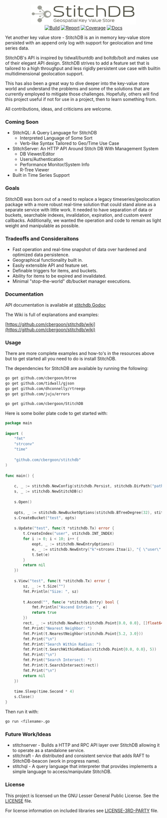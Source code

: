 <p align="center">
<img 
    src="logo.png" 
    width="338" height="63" border="0" alt="StitchDB">
<br>
<a href="https://travis-ci.org/cbergoon/stitchdb"><img src="https://travis-ci.org/cbergoon/stitchdb.svg?branch=master" alt="Build"></a>
<a href="https://goreportcard.com/report/github.com/cbergoon/stitchdb"><img src="https://goreportcard.com/badge/github.com/cbergoon/stitchdb" alt="Report"></a>
<a href="http://gocover.io/github.com/cbergoon/stitchdb"><img src="https://img.shields.io/badge/coverage-N%2FA-lightgrey.svg" alt="Coverage"></a>
<a href="https://godoc.org/github.com/cbergoon/stitchdb"><img src="https://img.shields.io/badge/godoc-reference-brightgreen.svg" alt="Docs"></a>
</p>

Yet another key value store - StitchDB is an in memory key-value store persisted with an append only log with support for 
geolocation and time series data. 

StitchDB's API is inspired by tidwall/buntdb and boltdb/bolt and makes use of their elegant API design. StitchDB strives 
to add a feature set that is tailored to a high throughput and less rigidly persistent use case with builtin multidimensional
geolocation support. 

This has also been a great way to dive deeper into the key-value store world and understand the problems and some of the solutions that 
are currently employed to mitigate those challenges. Hopefully, others will find this project useful if not for use in a project, 
then to learn something from. 

All contributions, ideas, and criticisms are welcome.
 
### Coming Soon
* StitchQL: A Query Language for StitchDB
  * Interpreted Language of Some Sort
  * Verb-like Syntax Tailored to Geo/Time Use Case
* StitchServer: An HTTP API Around Stitch DB With Management System 
  * DB Viewer/Editor
  * Users/Authentication
  * Performance Monitor/System Info
  * R-Tree Viewer 
* Built in Time Series Support
  
### Goals
StitchDB was born out of a need to replace a legacy timeseries/geolocation package with a more robust real-time solution 
that could stand alone as a separate service with little work. It needed to have separation of data or buckets, searchable 
indexes, invalidation, expiration, and custom event callbacks. Additionally, we wanted the operation and code to remain as
light weight and manipulable as possible.
 
### Tradeoffs and Consideraitons
* Fast operation and real-time snapshot of data over hardened and optimized data persistence.
* Geographical functionality built in.
* Easily extensible API and feature set.
* Definable triggers for items, and buckets.
* Ability for items to be expired and invalidated. 
* Minimal "stop-the-world" db/bucket manager executions.
 
### Documentation

API documentation is available at [stitchdb Godoc](https://godoc.org/github.com/cbergoon/stitchdb)

The Wiki is full of explanations and examples:

[https://github.com/cbergoon/stitchdb/wiki](https://github.com/cbergoon/stitchdb/wiki)

### Usage

There are more complete examples and how-to's in the resources above but to get started all you need to do is install StitchDB. 

The dependencies for StitchDB are available by running the following:

```bash
go get github.com/cbergoon/btree
go get github.com/tidwall/gjson
go get github.com/dhconnelly/rtreego
go get github.com/juju/errors
```

```bash 
go get github.com/cbergoon/StitchDB
```

Here is some boiler plate code to get started with:  

```go
package main

import (
	"fmt"
	"strconv"
	"time"

	"github.com/cbergoon/stitchdb"
)

func main() {

	c, _ := stitchdb.NewConfig(stitchdb.Persist, stitchdb.DirPath("path/to/loc/"), stitchdb.Sync(stitchdb.MNGFREQ), stitchdb.ManageFrequency(1*time.Second), stitchdb.Developer, stitchdb.PerformanceMonitor, stitchdb.BucketFileMultLimit(10))
	s, _ := stitchdb.NewStitchDB(c)

	s.Open()

	opts, _ := stitchdb.NewBucketOptions(stitchdb.BTreeDegree(32), stitchdb.Geo)
	s.CreateBucket("test", opts)

	s.Update("test", func(t *stitchdb.Tx) error {
		t.CreateIndex("user", stitchdb.INT_INDEX)
		for i := 0; i < 10; i++ {
			eopt, _ := stitchdb.NewEntryOptions()
			e, _ := stitchdb.NewEntry("k"+strconv.Itoa(i), "{ \"user\":\""+strconv.Itoa(10-i)+"\", \"coords\": ["+strconv.Itoa(i)+", 3.0]}", true, eopt)
			t.Set(e)
		}
		return nil
	})

	s.View("test", func(t *stitchdb.Tx) error {
		sz, _ := t.Size("")
		fmt.Println("Size: ", sz)

		t.Ascend("", func(e *stitchdb.Entry) bool {
			fmt.Println("Ascend Entries: ", e)
			return true
		})
		rect, _ := stitchdb.NewRect(stitchdb.Point{0.0, 0.0}, []float64{10, 10})
		fmt.Print("Nearest Neighbor: ")
		fmt.Print(t.NearestNeighbor(stitchdb.Point{5.2, 3.0}))
		fmt.Print("\n")
		fmt.Print("Search Within Radius: ")
		fmt.Print(t.SearchWithinRadius(stitchdb.Point{0.0, 0.0}, 5))
		fmt.Print("\n")
		fmt.Print("Search Intersect: ")
		fmt.Print(t.SearchIntersect(rect))
		fmt.Print("\n")
		return nil
	})

	time.Sleep(time.Second * 4)
	s.Close()
}

```

Then run it with:
```bash
go run <filename>.go
```

<!---
### StitchDB Ecosystem
* [stitchserver](https://github.com/cbergoon/stitchd) - Builds a HTTP and RPC API layer over StitchDB allowing it to operate as a standalone service.
* [stitchraft](https://github.com/cbergoon/stitchraft) - An distributed and consistent service that adds RAFT to StitchDB-beacon (work in progress name).
* [stitchql](https://github.com/cbergoon/stitchql) - A query language that interpreter that provides implements a simple language to access/manipulate StitchDB.
-->

### Future Work/Ideas
* stitchserver - Builds a HTTP and RPC API layer over StitchDB allowing it to operate as a standalone service.
* stitchraft - An distributed and consistent service that adds RAFT to StitchDB-beacon (work in progress name).
* stitchql - A query language that interpreter that provides implements a simple language to access/manipulate StitchDB.

### License 

This project is licensed un the GNU Lesser General Public License. See the [LICENSE](https://github.com/cbergoon/stitchdb/blob/master/LICENSE) file. 

For license information on included libraries see [LICENSE-3RD-PARTY](https://github.com/cbergoon/stitchdb/blob/master/LICENSE-3RD=PARTY) file. 
